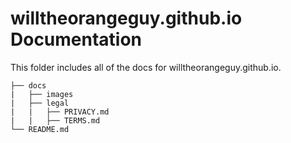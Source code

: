 # willtheorangeguy.github.io Documentation

This folder includes all of the docs for willtheorangeguy.github.io.

```text
├── docs
|   ├── images
|   ├── legal
|   |   ├── PRIVACY.md
|   |   ├── TERMS.md
└── README.md
```
